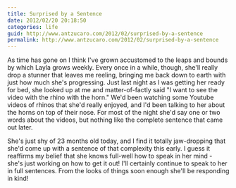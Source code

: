 ```yaml
---
title: Surprised by a Sentence
date: 2012/02/20 20:18:50
categories: life
guid: http://www.antzucaro.com/2012/02/surprised-by-a-sentence
permalink: http://www.antzucaro.com/2012/02/surprised-by-a-sentence
---
```

As time has gone on I think I've grown accustomed to the leaps and bounds by
which Layla grows weekly. Every once in a while, though, she'll really
drop a stunner that leaves me reeling, bringing me back down to earth
with just how much she's progressing. Just last night as I was getting
her ready for bed, she looked up at me and matter-of-factly said "I want
to see the video with the rhino with the horn." We'd been watching some
Youtube videos of rhinos that she'd really enjoyed, and I'd been talking
to her about the horns on top of their nose. For most of the night she'd
say one or two words about the videos, but nothing like the complete
sentence that came out later.

She's just shy of 23 months old today, and I find it totally
jaw-dropping that she'd come up with a sentence of that complexity this
early. I guess it reaffirms my belief that she knows full-well
how to speak in her mind - she's just working on how to get it out! I'll
certainly continue to speak to her in full sentences. From the looks of
things soon enough she'll be responding in kind!
